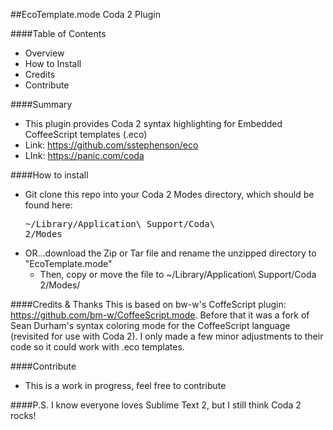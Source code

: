 ##EcoTemplate.mode Coda 2 Plugin

####Table of Contents
- Overview
- How to Install
- Credits
- Contribute

####Summary
- This plugin provides Coda 2 syntax highlighting for Embedded CoffeeScript templates (.eco)
- Link: <a href="https://github.com/sstephenson/eco">https://github.com/sstephenson/eco</a>
- LInk: <a href="https://panic.com/coda/">https://panic.com/coda</a>

####How to install
- Git clone this repo into your Coda 2 Modes directory, which should be found here: <pre>~/Library/Application\ Support/Coda\ 2/Modes</pre>
- OR...download the Zip or Tar file and rename the unzipped directory to "EcoTemplate.mode"
    - Then, copy or move the file to ~/Library/Application\ Support/Coda 2/Modes/

####Credits & Thanks
This is based on bw-w's CoffeScript plugin: <a href="https://github.com/sstephenson/eco">https://github.com/bm-w/CoffeeScript.mode</a>. 
Before that it was a fork of Sean Durham's syntax coloring mode for the CoffeeScript language (revisited for use with Coda 2). I only made a few minor adjustments to their code so it could work with .eco templates.

####Contribute
- This is a work in progress, feel free to contribute

####P.S.
I know everyone loves Sublime Text 2, but I still think Coda 2 rocks!
